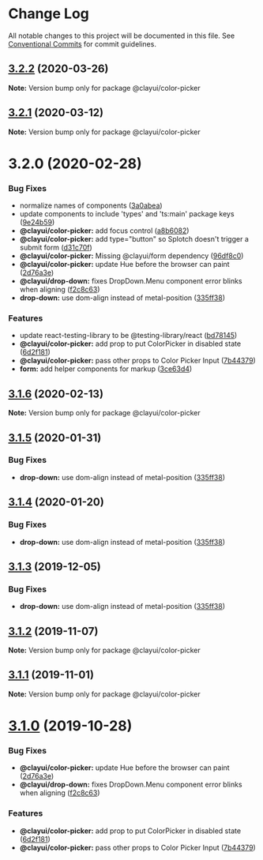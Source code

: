 # Change Log

All notable changes to this project will be documented in this file.
See [Conventional Commits](https://conventionalcommits.org) for commit guidelines.

## [3.2.2](https://github.com/liferay/clay/tree/master/packages/clay-color-picker/compare/@clayui/color-picker@3.2.1...@clayui/color-picker@3.2.2) (2020-03-26)

**Note:** Version bump only for package @clayui/color-picker

## [3.2.1](https://github.com/liferay/clay/tree/master/packages/clay-color-picker/compare/@clayui/color-picker@3.2.0...@clayui/color-picker@3.2.1) (2020-03-12)

**Note:** Version bump only for package @clayui/color-picker

# 3.2.0 (2020-02-28)

### Bug Fixes

-   normalize names of components ([3a0abea](https://github.com/liferay/clay/tree/master/packages/clay-color-picker/commit/3a0abea))
-   update components to include 'types' and 'ts:main' package keys ([9e24b59](https://github.com/liferay/clay/tree/master/packages/clay-color-picker/commit/9e24b59))
-   **@clayui/color-picker:** add focus control ([a8b6082](https://github.com/liferay/clay/tree/master/packages/clay-color-picker/commit/a8b6082))
-   **@clayui/color-picker:** add type="button" so Splotch doesn't trigger a submit form ([d31c70f](https://github.com/liferay/clay/tree/master/packages/clay-color-picker/commit/d31c70f))
-   **@clayui/color-picker:** Missing @clayui/form dependency ([96df8c0](https://github.com/liferay/clay/tree/master/packages/clay-color-picker/commit/96df8c0))
-   **@clayui/color-picker:** update Hue before the browser can paint ([2d76a3e](https://github.com/liferay/clay/tree/master/packages/clay-color-picker/commit/2d76a3e))
-   **@clayui/drop-down:** fixes DropDown.Menu component error blinks when aligning ([f2c8c63](https://github.com/liferay/clay/tree/master/packages/clay-color-picker/commit/f2c8c63))
-   **drop-down:** use dom-align instead of metal-position ([335ff38](https://github.com/liferay/clay/tree/master/packages/clay-color-picker/commit/335ff38))

### Features

-   update react-testing-library to be @testing-library/react ([bd78145](https://github.com/liferay/clay/tree/master/packages/clay-color-picker/commit/bd78145))
-   **@clayui/color-picker:** add prop to put ColorPicker in disabled state ([6d2f181](https://github.com/liferay/clay/tree/master/packages/clay-color-picker/commit/6d2f181))
-   **@clayui/color-picker:** pass other props to Color Picker Input ([7b44379](https://github.com/liferay/clay/tree/master/packages/clay-color-picker/commit/7b44379))
-   **form:** add helper components for markup ([3ce63d4](https://github.com/liferay/clay/tree/master/packages/clay-color-picker/commit/3ce63d4))

## [3.1.6](https://github.com/liferay/clay/tree/master/packages/clay-color-picker/compare/@clayui/color-picker@3.1.5...@clayui/color-picker@3.1.6) (2020-02-13)

**Note:** Version bump only for package @clayui/color-picker

## [3.1.5](https://github.com/liferay/clay/tree/master/packages/clay-color-picker/compare/@clayui/color-picker@3.1.2...@clayui/color-picker@3.1.5) (2020-01-31)

### Bug Fixes

-   **drop-down:** use dom-align instead of metal-position ([335ff38](https://github.com/liferay/clay/tree/master/packages/clay-color-picker/commit/335ff38))

## [3.1.4](https://github.com/liferay/clay/tree/master/packages/clay-color-picker/compare/@clayui/color-picker@3.1.2...@clayui/color-picker@3.1.4) (2020-01-20)

### Bug Fixes

-   **drop-down:** use dom-align instead of metal-position ([335ff38](https://github.com/liferay/clay/tree/master/packages/clay-color-picker/commit/335ff38))

## [3.1.3](https://github.com/liferay/clay/tree/master/packages/clay-color-picker/compare/@clayui/color-picker@3.1.2...@clayui/color-picker@3.1.3) (2019-12-05)

### Bug Fixes

-   **drop-down:** use dom-align instead of metal-position ([335ff38](https://github.com/liferay/clay/tree/master/packages/clay-color-picker/commit/335ff38))

## [3.1.2](https://github.com/liferay/clay/tree/master/packages/clay-color-picker/compare/@clayui/color-picker@3.1.1...@clayui/color-picker@3.1.2) (2019-11-07)

**Note:** Version bump only for package @clayui/color-picker

## [3.1.1](https://github.com/liferay/clay/tree/master/packages/clay-color-picker/compare/@clayui/color-picker@3.1.0...@clayui/color-picker@3.1.1) (2019-11-01)

**Note:** Version bump only for package @clayui/color-picker

# [3.1.0](https://github.com/liferay/clay/tree/master/packages/clay-color-picker/compare/@clayui/color-picker@3.0.0...@clayui/color-picker@3.1.0) (2019-10-28)

### Bug Fixes

-   **@clayui/color-picker:** update Hue before the browser can paint ([2d76a3e](https://github.com/liferay/clay/tree/master/packages/clay-color-picker/commit/2d76a3e))
-   **@clayui/drop-down:** fixes DropDown.Menu component error blinks when aligning ([f2c8c63](https://github.com/liferay/clay/tree/master/packages/clay-color-picker/commit/f2c8c63))

### Features

-   **@clayui/color-picker:** add prop to put ColorPicker in disabled state ([6d2f181](https://github.com/liferay/clay/tree/master/packages/clay-color-picker/commit/6d2f181))
-   **@clayui/color-picker:** pass other props to Color Picker Input ([7b44379](https://github.com/liferay/clay/tree/master/packages/clay-color-picker/commit/7b44379))
